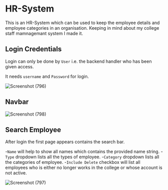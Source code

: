 # HR-System
This is an HR-System which can be used to keep the employee details and employee categories in an organisation. Keeping in mind about my college staff mamnagemant system I made it. 

## Login Credentials

Login can only be done by `User` i.e. the backend handler who has been given access.

It needs `username` and `Password` for login. 

![Screenshot (796)](https://user-images.githubusercontent.com/70569920/127445930-c184f748-e1cf-4b2d-b6b1-5a05d59e5fa8.png)

## Navbar

![Screenshot (798)](https://user-images.githubusercontent.com/70569920/127456231-3044318d-0b3e-4e04-a5a5-e0b4c096a5dd.png)

## Search Employee

After login the first page appears contains the search bar. 

-`Name` will help to show all names which contains the provided name string.
-`Type` dropdown lists all the types of employee.
-`Category` dropdown lists all the categories of employee.
-`Include Delete` checkbox will list all employees who is either no longer works in the college or whose account is not active.

![Screenshot (797)](https://user-images.githubusercontent.com/70569920/127456933-5d0a000a-0f00-43ec-8795-1beaa8123935.png)

